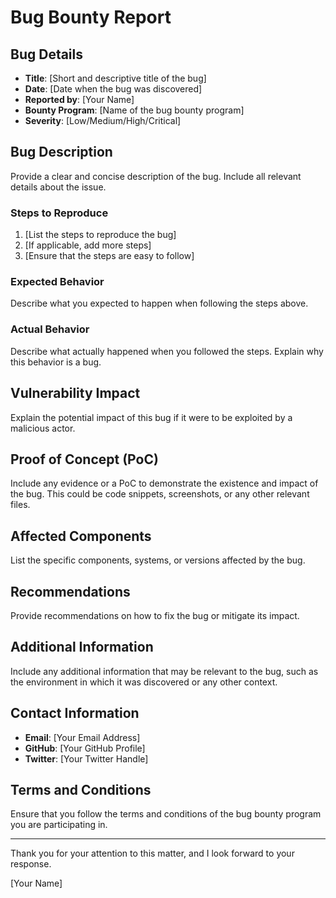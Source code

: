 # Bug Bounty Report

## Bug Details

- **Title**: [Short and descriptive title of the bug]
- **Date**: [Date when the bug was discovered]
- **Reported by**: [Your Name]
- **Bounty Program**: [Name of the bug bounty program]
- **Severity**: [Low/Medium/High/Critical]

## Bug Description

Provide a clear and concise description of the bug. Include all relevant details about the issue.

### Steps to Reproduce

1. [List the steps to reproduce the bug]
2. [If applicable, add more steps]
3. [Ensure that the steps are easy to follow]

### Expected Behavior

Describe what you expected to happen when following the steps above.

### Actual Behavior

Describe what actually happened when you followed the steps. Explain why this behavior is a bug.

## Vulnerability Impact

Explain the potential impact of this bug if it were to be exploited by a malicious actor.

## Proof of Concept (PoC)

Include any evidence or a PoC to demonstrate the existence and impact of the bug. This could be code snippets, screenshots, or any other relevant files.

## Affected Components

List the specific components, systems, or versions affected by the bug.

## Recommendations

Provide recommendations on how to fix the bug or mitigate its impact.

## Additional Information

Include any additional information that may be relevant to the bug, such as the environment in which it was discovered or any other context.

## Contact Information

- **Email**: [Your Email Address]
- **GitHub**: [Your GitHub Profile]
- **Twitter**: [Your Twitter Handle]

## Terms and Conditions

Ensure that you follow the terms and conditions of the bug bounty program you are participating in.

---

Thank you for your attention to this matter, and I look forward to your response.

[Your Name]